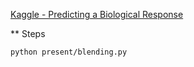 [Kaggle - Predicting a Biological Response](https://www.kaggle.com/c/bioresponse)

** Steps
``` bash
python present/blending.py
```


